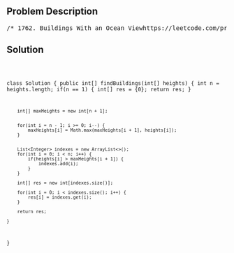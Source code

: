 <!--
<style>
  body { font-family: Arial, sans-serif; }
  .container { max-width: 700px; margin: 0 auto; padding: 10px; }
  .comment-block { background-color: #f9f9f9; padding: 10px; border-left: 5px solid #ccc; overflow-wrap: break-word; white-space: pre-wrap; }
  .code-block { background-color: #f4f4f4; padding: 10px; border: 1px solid #ddd; overflow-wrap: break-word; white-space: pre-wrap; }
</style>
-->

<div class='container'>
<h2>Problem Description</h2>
<div class='comment-block'>
<pre>
/* 1762. Buildings With an Ocean Viewhttps://leetcode.com/problems/buildings-with-an-ocean-view/There are n buildings in a line. You are given an integer array heights of size nthat represents the heights of the buildings in the line.The ocean is to the right of the buildings. A building has an ocean view if thebuilding can see the ocean without obstructions. Formally, a building has an oceanview if all the buildings to its right have a smaller height.Return a list of indices (0-indexed) of buildings that have an ocean view,sorted in increasing order.Example 1:Input: heights = [4,2,3,1]Output: [0,2,3]Explanation: Building 1 (0-indexed) does not have an ocean view because building 2 is taller.Example 2:Input: heights = [4,3,2,1]Output: [0,1,2,3]Explanation: All the buildings have an ocean view.Example 3:Input: heights = [1,3,2,4]Output: [3]Explanation: Only building 3 has an ocean view.Constraints:1 <= heights.length <= 1051 <= heights[i] <= 109*/</pre>
</div>

<h2>Solution</h2>
<div class='code-block'>
<pre><code class='language-java'>

class Solution {
    public int[] findBuildings(int[] heights) {
        int n = heights.length;
        if(n == 1) {
            int[] res = {0};
            return res;
        }

        int[] maxHeights = new int[n + 1];


        for(int i = n - 1; i >= 0; i--) {
            maxHeights[i] = Math.max(maxHeights[i + 1], heights[i]);
        }


        List<Integer> indexes = new ArrayList<>();
        for(int i = 0; i < n; i++) {
            if(heights[i] > maxHeights[i + 1]) {
                indexes.add(i);
            }
        }

        int[] res = new int[indexes.size()];

        for(int i = 0; i < indexes.size(); i++) {
            res[i] = indexes.get(i);
        }

        return res;

    }
}


</code></pre>
</div>
</div>
